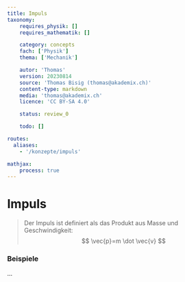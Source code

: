 ```yaml
---
title: Impuls
taxonomy:
	requires_physik: []
	requires_mathematik: []

	category: concepts
	fach: ['Physik']
	thema: ['Mechanik']

	autor: 'Thomas'
	version: 20230814
	source: 'Thomas Bisig (thomas@akademix.ch)'
	content-type: markdown
	media: 'thomas@akademix.ch'
	licence: 'CC BY-SA 4.0'

	status: review_0

	todo: []

routes:
  aliases:
    - '/konzepte/impuls'

mathjax:
	process: true
---
```


# Impuls

> Der Impuls ist definiert als das Produkt aus Masse und Geschwindigkeit:
$$
\vec{p}=m \dot \vec{v}
$$

### Beispiele

...